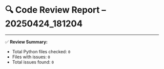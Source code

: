 # 🔍 Code Review Report – 20250424_181204

---

✅ **Review Summary:**
- Total Python files checked: `0`
- Files with issues: `0`
- Total issues found: `0`
